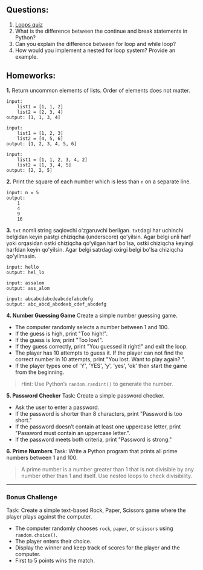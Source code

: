 ## Questions:

1. <a href="https://pynative.com/python-if-else-and-for-loop-quiz/">Loops quiz</a>
2. What is the difference between the continue and break statements in Python?
3. Can you explain the difference between for loop and while loop?
4. How would you implement a nested for loop system? Provide an example.

## Homeworks:

**1.** Return uncommon elements of lists. Order of elements does not matter.

```
input:
    list1 = [1, 1, 2]
    list2 = [2, 3, 4]
output: [1, 1, 3, 4]
```

```
input:
    list1 = [1, 2, 3]
    list2 = [4, 5, 6]
output: [1, 2, 3, 4, 5, 6]
```

```
input:
    list1 = [1, 1, 2, 3, 4, 2]
    list2 = [1, 3, 4, 5]
output: [2, 2, 5]
```

**2.** Print the square of each number which is less than `n` on a separate line.

```
input: n = 5
output:
    1
    4
    9
    16
```

**3.** `txt` nomli string saqlovchi o'zgaruvchi berilgan. `txt`dagi har uchinchi belgidan keyin pastgi chiziqcha (underscore) qo'yilsin. Agar belgi unli harf yoki orqasidan ostki chiziqcha qo'yilgan harf bo'lsa, ostki chiziqcha keyingi harfdan keyin qo'yilsin. Agar belgi satrdagi oxirgi belgi bo'lsa chiziqcha qo'yilmasin.

```
input: hello
output: hel_lo
```

```
input: assalom
output: ass_alom
```

```
input: abcabcdabcdeabcdefabcdefg
output: abc_abcd_abcdeab_cdef_abcdefg
```

**4. Number Guessing Game**
Create a simple number guessing game.

- The computer randomly selects a number between 1 and 100.
- If the guess is high, print "Too high!".
- If the guess is low, print "Too low!".
- If they guess correctly, print "You guessed it right!" and exit the loop.
- The player has 10 attempts to guess it. If the player can not find the correct number in 10 attempts, print "You lost. Want to play again? ".
- If the player types one of 'Y', 'YES', 'y', 'yes', 'ok' then start the game from the beginning.

> Hint: Use Python’s `random.randint()` to generate the number.

**5. Password Checker**
Task: Create a simple password checker.

- Ask the user to enter a password.
- If the password is shorter than 8 characters, print "Password is too short."
- If the password doesn’t contain at least one uppercase letter, print "Password must contain an uppercase letter.".
- If the password meets both criteria, print "Password is strong."

**6. Prime Numbers**
Task: Write a Python program that prints all prime numbers between 1 and 100.

> A prime number is a number greater than 1 that is not divisible by any number other than 1 and itself. Use nested loops to check divisibility.

---

### Bonus Challenge

Task: Create a simple text-based Rock, Paper, Scissors game where the player plays against the computer.

- The computer randomly chooses `rock`, `paper`, or `scissors` using `random.choice()`.
- The player enters their choice.
- Display the winner and keep track of scores for the player and the computer.
- First to 5 points wins the match.
